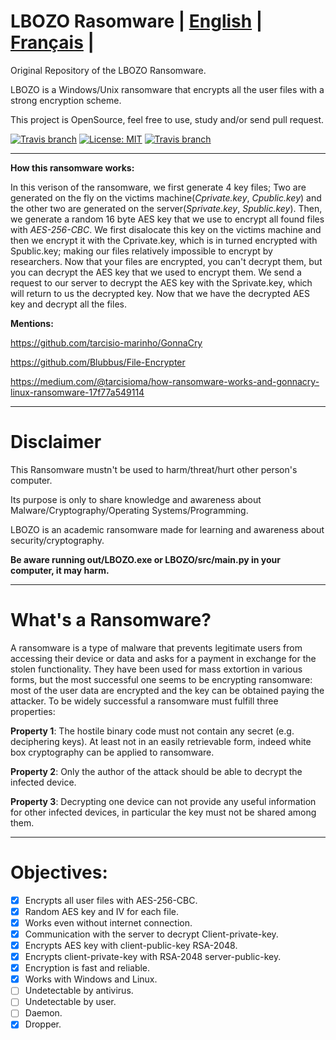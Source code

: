 # LBOZO Rasomware | [English](https://github.com/Frikallo/LBOZO/blob/main/README.md) | [Français](https://github.com/Frikallo/LBOZO/blob/main/FRREADME.md) |

Original Repository of the LBOZO Ransomware.

LBOZO is a Windows/Unix ransomware that encrypts all the user files with a strong encryption scheme.

This project is OpenSource, feel free to use, study and/or send pull request.


[![Travis branch](https://github.com/frikallo/LBOZO/actions/workflows/main.yml/badge.svg)](https://github.com/Frikallo/LBOZO)
[![License: MIT](https://img.shields.io/badge/License-MIT-yellow.svg)](https://opensource.org/licenses/MIT)
[![Travis branch](https://img.shields.io/badge/made%20with-%3C3-red.svg)](https://github.com/Frikallo/LBOZO)
    
-------------

**How this ransomware works:**

In this verison of the ransomware, we first generate 4 key files; Two are generated on the fly on the victims machine(*Cprivate.key*, *Cpublic.key*) and the other two are generated on the server(*Sprivate.key*, *Spublic.key*). Then, we generate a random 16 byte AES key that we use to encrypt all found files with *AES-256-CBC*. We first disalocate this key on the victims machine and then we encrypt it with the Cprivate.key, which is in turned encrypted with Spublic.key; making our files relatively impossible to encrypt by researchers. Now that your files are encrypted, you can't decrypt them, but you can decrypt the AES key that we used to encrypt them. We send a request to our server to decrypt the AES key with the Sprivate.key, which will return to us the decrypted key. Now that we have the decrypted AES key and decrypt all the files.
    

**Mentions:**

https://github.com/tarcisio-marinho/GonnaCry

https://github.com/Blubbus/File-Encrypter

https://medium.com/@tarcisioma/how-ransomware-works-and-gonnacry-linux-ransomware-17f77a549114

-------------

# Disclaimer

This Ransomware mustn't be used to harm/threat/hurt other person's computer.

Its purpose is only to share knowledge and awareness about Malware/Cryptography/Operating Systems/Programming.

LBOZO is an academic ransomware made for learning and awareness about security/cryptography.

**Be aware running out/LBOZO.exe or LBOZO/src/main.py in your computer, it may harm.**

-------------

# What's a Ransomware?

A ransomware is a type of malware that prevents legitimate users from accessing
their device or data and asks for a payment in exchange for the stolen functionality.
They have been used for mass extortion in various forms, but the
most successful one seems to be encrypting ransomware: most of the user data are
encrypted and the key can be obtained paying the attacker.
To be widely successful a ransomware must fulfill three properties:

**Property 1**: The hostile binary code must not contain any secret (e.g. deciphering
keys). At least not in an easily retrievable form, indeed white box cryptography
can be applied to ransomware.

**Property 2**: Only the author of the attack should be able to decrypt the
infected device.

**Property 3**: Decrypting one device can not provide any useful information
for other infected devices, in particular the key must not be shared among them.

-------------

# Objectives:

- [x] Encrypts all user files with AES-256-CBC.
- [x] Random AES key and IV for each file.
- [x] Works even without internet connection.
- [x] Communication with the server to decrypt Client-private-key.
- [x] Encrypts AES key with client-public-key RSA-2048.
- [x] Encrypts client-private-key with RSA-2048 server-public-key.
- [x] Encryption is fast and reliable.
- [x] Works with Windows and Linux.
- [ ] Undetectable by antivirus.
- [ ] Undetectable by user.
- [ ] Daemon.
- [x] Dropper.
